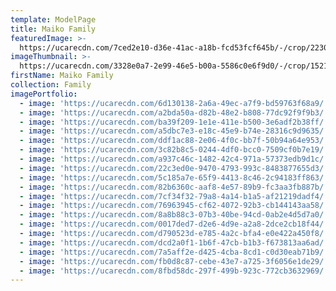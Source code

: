 ```yaml
---
template: ModelPage
title: Maiko Family
featuredImage: >-
  https://ucarecdn.com/7ced2e10-d36e-41ac-a18b-fcd53fcf645b/-/crop/2230x1287/128,0/-/preview/
imageThumbnail: >-
  https://ucarecdn.com/3328e0a7-2e99-46e5-b00a-5586c0e6f9d0/-/crop/1521x1632/491,0/-/preview/
firstName: Maiko Family
collection: Family
imagePortfolio:
  - image: 'https://ucarecdn.com/6d130138-2a6a-49ec-a7f9-bd59763f68a9/'
  - image: 'https://ucarecdn.com/a2bda50a-d82b-48e2-b808-77dc92f9f9b3/'
  - image: 'https://ucarecdn.com/ba39f209-1e1e-411e-b500-3e6adf2b38ff/'
  - image: 'https://ucarecdn.com/a5dbc7e3-e18c-45e9-b74e-28316c9d9635/'
  - image: 'https://ucarecdn.com/ddf1ac88-2e06-4f0c-bb7f-50b94a64e953/'
  - image: 'https://ucarecdn.com/3c82b8c5-0244-4df0-bcc0-7509cf0b7e19/'
  - image: 'https://ucarecdn.com/a937c46c-1482-42c4-971a-57373edb9d1c/'
  - image: 'https://ucarecdn.com/22c3ed0e-9470-4793-993c-8483877655d3/'
  - image: 'https://ucarecdn.com/5c185a7e-65f9-4413-8c46-2c94183ff863/'
  - image: 'https://ucarecdn.com/82b6360c-aaf8-4e57-89b9-fc3aa3fb887b/'
  - image: 'https://ucarecdn.com/7cf34f32-79a8-4a14-b1a5-af21219dadf4/'
  - image: 'https://ucarecdn.com/76963945-cf62-4072-92b3-cb144143aa58/'
  - image: 'https://ucarecdn.com/8a8b88c3-07b3-40be-94cd-0ab2e4d5d7a0/'
  - image: 'https://ucarecdn.com/0017ded7-d2e6-4d9e-a2a8-2dce2cb18f44/'
  - image: 'https://ucarecdn.com/d790523d-e785-4a2c-bfa4-e0e422a450f8/'
  - image: 'https://ucarecdn.com/dcd2a0f1-1b6f-47cb-b1b3-f673813aa6ad/'
  - image: 'https://ucarecdn.com/7a5aff2e-d425-4cba-8cd1-c0d30eab71b9/'
  - image: 'https://ucarecdn.com/fb0d8c87-cebe-43e7-a725-3f6056e1de29/'
  - image: 'https://ucarecdn.com/8fbd58dc-297f-499b-923c-772cb3632969/'
---
```


